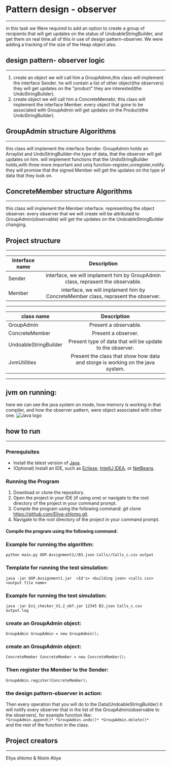# Pattern design - observer
***
in this task we Were required  to add an option to create a group of recipients that will get updates on the status of
UndoableStringBuilder, and get them on real time.all of this in use of design pattern-observer.
We were adding a tracking of the size of the Heap object also.


## design pattern- observer logic
***
1. create an object we will call him a GroupAdmin,this class will implement the interface Sender. he will contain a list of other object(the observers) they will get updates on the "product" they are interested(the UndoStringBuilder).
2. create object we will call him a ConcreteMemebr, this class will implement the interface Member. every object that gone to be associated with GroupAdmin will get updates on the Product(the UndoStringBuilder).
## GroupAdmin structure Algorithms
***
this class will implement the interface Sender. GroupAdmin holds an Arraylist and UndoStringBuilder-the type of data, that the observer will get updates on him. will implement functions that the UndoStringBuilder holds,with three more important and uniq function-register,unregister,notify.  they will promise that the signed Member will get the updates on the type of data that they look on.
## ConcreteMember structure Algorithms
***
this class will implement the Member interface. representing the object observer. every observer that we will create will be attributed to GroupAdmin(observable) will get the updates on the UndoableStringBuilder changing.
## Project structure
***
|Interface name| Description   |
|----------|:-------------:|
|Sender    | interface, we will implament him by GroupAdmin class, reprasent the observable.
|Member|interface, we will implament him by ConcreteMember class, reprasent the observer.
***
| class name |                        Description                        |
|------------|:---------------------------------------------------------:|
|GroupAdmin|                   Present a observable.                   |
|ConcreteMember|                    Present a observer.                    |
| UndoableStringBuilder| Present type of data that will be update to the observer. |
|JvmUtilities|Present the class that show how data and storge is working on the java system.|
***
## jvm on running:
here we can see the java system on mode, how memory is working in that compiler, and how the observer pattern, were object associated with other one.
![Java logo](https://imgur.com/a/Fgyl0F8)

## how to run
***

### Prerequisites

- Install the latest version of [Java](https://www.java.com/en/download/).
- (Optional) Install an IDE, such as [Eclipse](https://www.eclipse.org/downloads/), [IntelliJ IDEA](https://www.jetbrains.com/idea/download/), or [NetBeans](https://netbeans.org/downloads/).

### Running the Program

1. Download or clone the repository.
2. Open the project in your IDE (if using one) or navigate to the root directory of the project in your command prompt.
3. Compile the program using the following command:
   git clone https://github.com/Eliya-shlomo.git.
4.   Navigate to the root directory of the project in your command prompt.
#### Compile the program using the following command:
### Example for running the algorithm:
```python main.py OOP.Assignment1//B3.json Calls//Calls_c.csv output```
### Template for running the test simulation:
```java -jar OOP.Assignment1.jar  <Id's> <building json> <calls csv> <output file name>```
### Example for running the test simulation:
```java -jar Ex1_checker_V1.2_obf.jar 12345 B3.json Calls_c.csv output.log```
   

### create an GroupAdmin object:
```GroupAdmin GroupAdmin = new GroupAdmin();```
### create an GroupAdmin object:
```ConcreteMember ConcreteMember = new ConcreteMember();```
### Then register the Member to the Sender:
```GroupAdmin.register(ConcreteMember);```
### the design pattern-observer in action:
Then every operation that you will do to the Data(UndoableStringBuilder) it will notify every observer that in the list of the GroupAdmin(observable to the observers).
for example function like:                   
```*GroupAdmin.append()* *GroupAdmin.undo()* *GroupAdmin.delete()*```  
and the rest of the function in the class.
## Project creators
***
Eliya shlomo & Nisim Atiya

